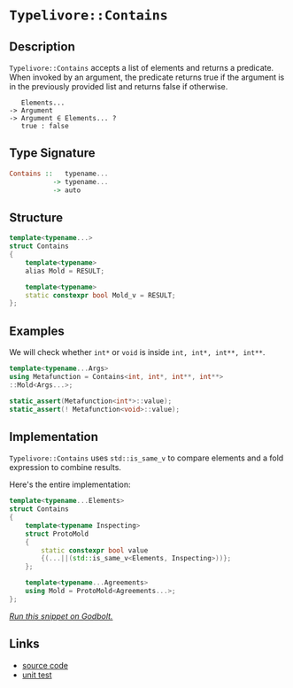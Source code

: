 <!-- Copyright 2024 Feng Mofan
SPDX-License-Identifier: Apache-2.0 -->

# `Typelivore::Contains`

## Description

`Typelivore::Contains` accepts a list of elements and returns a predicate.
When invoked by an argument, the predicate returns true if the argument is in the previously provided list and returns false if otherwise.

<pre><code>   Elements...
-> Argument
-> Argument &in; Elements... ?
   true : false</code></pre>

## Type Signature

```Haskell
Contains ::   typename...
           -> typename...
           -> auto
```

## Structure

```C++
template<typename...>
struct Contains
{
    template<typename>
    alias Mold = RESULT;

    template<typename>
    static constexpr bool Mold_v = RESULT;
};
```

## Examples

We will check whether `int*` or `void`  is inside `int, int*, int**, int**`.

```C++
template<typename...Args>
using Metafunction = Contains<int, int*, int**, int**>
::Mold<Args...>;

static_assert(Metafunction<int*>::value);
static_assert(! Metafunction<void>::value);
```

## Implementation

`Typelivore::Contains` uses `std::is_same_v` to compare elements and a fold expression to combine results.

Here's the entire implementation:

```C++
template<typename...Elements>
struct Contains
{
    template<typename Inspecting>
    struct ProtoMold
    {   
        static constexpr bool value 
        {(...||(std::is_same_v<Elements, Inspecting>))};
    };

    template<typename...Agreements>
    using Mold = ProtoMold<Agreements...>;
};
```

[*Run this snippet on Godbolt.*](https://godbolt.org/#z:OYLghAFBqd5QCxAYwPYBMCmBRdBLAF1QCcAaPECAMzwBtMA7AQwFtMQByARg9KtQYEAysib0QXACx8BBAKoBnTAAUAHpwAMvAFYTStJg1DIApACYAQuYukl9ZATwDKjdAGFUtAK4sGIAMykrgAyeAyYAHI%2BAEaYxBIArKQADqgKhE4MHt6%2BASlpGQKh4VEssfFcSXaYDplCBEzEBNk%2BfoHVtQL1jQTFkTFxibYNTS257SO9Yf1lg5UAlLaoXsTI7Bzm/mHI3lgA1Cb%2BbgQAnsmYAPoExEyECofYJhoAgk/PBJgsyQYfh8dnjFYmAAdKDsPQ2IJ7v5Hi8FNcvA49h5BLcGPcXiYAOxWF57fF7D5fH6YP6nc7MNh7ACS6POtSMDzeBL28OIiIIe2UxFQRAAsp50MyCdiLCK8SyCfCmI5kHs0OiPqpksQ9tFUJ49gA3MReTAHCWSg44iCg4HYtwWiDw9AgEB4BQXBRAi5av7gz6MAgKUg0uk1RyMmHzebYgAih1xzxZ4cjb2F%2BKJ3xlpKO5MBbDNz2AxEwnqhTMNey86SMewFtHQB38Ya5PP5gr%2B2dz%2Be9ZqZ/ijsc78ZeAHoAFRD4cjvtvQdDgAq2CEk%2BHY/7I6XA4Xr0xZi2DB2Xn2fwVa2S3sLa/en2TvzTAMpINBz2IwGhsOeJbCwHLmAaVC8W8cAmrtZRBowmhNwwgIX0wIHCDBCHaCCCHY87QrIUjjvB92xhONMThBpZQuJgFCUJoID5D8mC/H9Mj%2BSCHjtHVvEwUMexwmU8GQfDCLiAgIDAMB30/b9OgYP4tVQPAUOwOjdUYyMOEWWhOASXg/A4LRSFQThLUsaxWWWVZ9U2HhSAITQ5MWABrEAEkkYENEkLgsX8DQEg0MwADY3LMAAOLz9E4SReBYCQNA0UgVLUjSOF4BQQFCkzVLk0g4FgGBEBAZYCGSLxwIoCA0C%2BOg4giIFOFULy3IAWjcyQ9mAZA5SkYEzF4TB8CIYhxL0fhBBEMR2CkGRBEUFR1AS0hdC4UgAHcbmSTgeHkxTlNM9TOAAeWyrLOVQKg9jKyrqtq%2Bq9kasw9ggDwCvoVVDPmXh4q0RYICQfLkkKshcte96QGAKQzD4OgPmIGKIGiFbojCRoTnm3gIeYYgTjW6JtADGHSHyyECDWhhaGhsasGiLxgDcMRaBi7heCwFhDGAcR8bwXNai1TBybUzBVBqbL1iMsDMAUsbaDwaIbgRjwsBW648CCinSGZ4h1SUMNPhpwWjFMxYqAMB8ADU8EwKa1opNHuuEURxAGk3hrUFaJv0GmUGsax9CFmLIEWVBD0ycmKptQ4w1MbTLDMCK5Y6rBXYgRYOl/PwIFcMY/EmkJplKco9FSdIY4T9OChjvpU7mWw%2BYDOpJmzybo9Lnp84GCphh6cv66aGvZgqKO9LWCRFo4JSwpWyK9vKqqarqhqbLOiBcEIEgDg3Lg7uM9XFgQTAmCweJI9ISzJH8YEAE5/CxSQ7LMSQ3JChI3L3vyOAC0ggv8LhgTcrg3K8vevNf6zKgPty%2B7GyK0VYqLwSk9VKz10qbWyuQSgX1rrFTYJwRoLAtRYgqkweUBgyxcD3sCJ%2BbM2okE6pNE2vVzbSEtkoa2Y1dD/RmkwOaFNu693CrwSKG1MrZT2DtPYyDUHoMwTTE6uD8HnUum9a6s9/BmAXg9RKEC4FxBgXlVAV1Bh8LQTsGmOCuChRoLQIGIMwZjThlDNGpiEZIxRg4NGGMvTY1xitAmRMSa0DJmjKmKt1hqXwIzRwzNWYtQ5sgLmaNeb8zUoLYWUMxbePuh1aWRk5YK0wEramRhVagFAXwLWChdb60NowY2sgyH9QobIK2o01K0LtmrAOVhLDO2iBHd2nsBDe19jWep1hg5sNDuJFm8Ao7FyEi4Bg7hPCtD0MnEotcc6Z0yI3DOhQGAtzThXEZMduijEmbkDZ9gtmTDWYXaUOyciJyblMWZrcu5LBWJ3eeN8WH904Lw4gKC0EYK0dgkRtlzpT3alI%2Be90l6kBXmvQYm9%2BZ3wfrguyWIEh7yxI5SQp9qqTVYatKKthgFyLAfACBGUtrKMUcQBB6xkGHRYAoLUcotQ4OBCSeELVCFhy6iUs2ZTBryCoVUnQeR6GMIWk85aAD1pQO2rtSlNVqW0u1AyplnILqqIkXEKR/hZHqySi9FV70SW6uuiAWlyRkiuhwRcRV%2BF3nVQBgYuIRjwaQwRuYp1iNkaoxlnYwQDi8Y%2BMwITYmpNyZGU8RkuJpBfElwCStdmnMPhhMEHzFaUSRYnFiRLBJaNklpFScrDJr4tWayYDrPWBsjYy1IZyiQ5Shq8ptnkLBxhHaNKiS09SbT0ScD7DaB2gcLC9PUv08OQyi4HMyGMiZ5zpnjOOXXZZWddkXPnZkWdehK5dDLoutdmyq7NxTnMium6p2Hurvum5jyFAd36sw0VEVXnSr2LKulCqUzwn%2BayoFmrQHL1XuvSg3cYUgDMLg/w/gEguXsiFUDWI37/zvdimKcVQXbwSPvBIXl3J70kEi6DXBAj838LethnAQXfpvs1ODxHsV4sWHLdIzhJBAA%3D)

## Links

- [source code](../../../../conceptrodon/typelivore/contains.hpp)
- [unit test](../../../../tests/unit/metafunctions/typelivore/contains.test.hpp)
